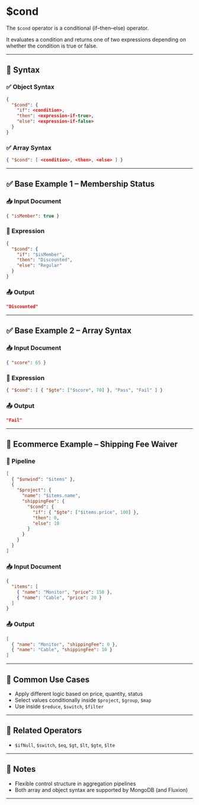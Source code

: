 # $cond

The `$cond` operator is a conditional (if–then–else) operator.

It evaluates a condition and returns one of two expressions depending on whether the condition is true or false.

---

## 📌 Syntax

### ✅ Object Syntax

```json
{
  "$cond": {
    "if": <condition>,
    "then": <expression-if-true>,
    "else": <expression-if-false>
  }
}
```

### ✅ Array Syntax

```json
{ "$cond": [ <condition>, <then>, <else> ] }
```

---

## ✅ Base Example 1 – Membership Status

### 📥 Input Document

```json
{ "isMember": true }
```

### 📌 Expression

```json
{
  "$cond": {
    "if": "$isMember",
    "then": "Discounted",
    "else": "Regular"
  }
}
```

### 📤 Output

```json
"Discounted"
```

---

## ✅ Base Example 2 – Array Syntax

### 📥 Input Document

```json
{ "score": 65 }
```

### 📌 Expression

```json
{ "$cond": [ { "$gte": ["$score", 70] }, "Pass", "Fail" ] }
```

### 📤 Output

```json
"Fail"
```

---

## 🧱 Ecommerce Example – Shipping Fee Waiver

### 📌 Pipeline

```json
[
  { "$unwind": "$items" },
  {
    "$project": {
      "name": "$items.name",
      "shippingFee": {
        "$cond": {
          "if": { "$gte": ["$items.price", 100] },
          "then": 0,
          "else": 10
        }
      }
    }
  }
]
```

### 📥 Input Document

```json
{
  "items": [
    { "name": "Monitor", "price": 150 },
    { "name": "Cable", "price": 20 }
  ]
}
```

### 📤 Output

```json
[
  { "name": "Monitor", "shippingFee": 0 },
  { "name": "Cable", "shippingFee": 10 }
]
```

---

## 🔧 Common Use Cases

- Apply different logic based on price, quantity, status
- Select values conditionally inside `$project`, `$group`, `$map`
- Use inside `$reduce`, `$switch`, `$filter`

---

## 🔗 Related Operators

- `$ifNull`, `$switch`, `$eq`, `$gt`, `$lt`, `$gte`, `$lte`

---

## 🧠 Notes

- Flexible control structure in aggregation pipelines
- Both array and object syntax are supported by MongoDB (and Fluxion)

---
